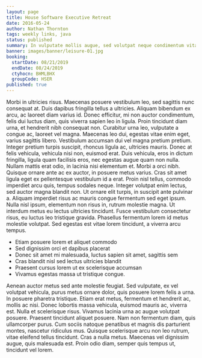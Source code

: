 ```yaml
---
layout: page
title: House Software Executive Retreat
date: 2016-05-24
author: Nathan Thornton
tags: weekly links, java
status: published
summary: In vulputate mollis augue, sed volutpat neque condimentum vitae.
banner: images/banner/leisure-01.jpg
booking:
  startDate: 08/21/2019
  endDate: 08/24/2019
  ctyhocn: BHMLBHX
  groupCode: HSER
published: true
---
```

Morbi in ultricies risus. Maecenas posuere vestibulum leo, sed sagittis nunc consequat at. Duis dapibus fringilla tellus a ultricies. Aliquam bibendum ex arcu, ac laoreet diam varius id. Donec efficitur, mi non auctor condimentum, felis dui luctus diam, quis viverra sapien leo in ligula. Proin tincidunt diam urna, et hendrerit nibh consequat non. Curabitur urna leo, vulputate a congue ac, laoreet vel magna. Maecenas leo dui, egestas vitae enim eget, varius sagittis libero. Vestibulum accumsan dui vel magna pretium pretium. Integer pretium turpis suscipit, rhoncus ligula ac, ultricies mauris. Donec at felis vehicula, vehicula nisi non, euismod erat. Duis vehicula, eros in dictum fringilla, ligula quam facilisis eros, nec egestas augue quam non nulla.
Nullam mattis erat odio, in lacinia nisi elementum et. Morbi a orci nibh. Quisque ornare ante ac ex auctor, in posuere metus varius. Cras sit amet ligula eget ex pellentesque vestibulum id a erat. Proin nisl tellus, commodo imperdiet arcu quis, tempus sodales neque. Integer volutpat enim lectus, sed auctor magna blandit non. Ut ornare elit turpis, in suscipit ante pulvinar a. Aliquam imperdiet risus ac mauris congue fermentum sed eget ipsum. Nulla nisl ipsum, elementum non risus in, rutrum molestie magna. Ut interdum metus eu lectus ultricies tincidunt. Fusce vestibulum consectetur risus, eu luctus leo tristique gravida. Phasellus fermentum lorem id metus molestie volutpat. Sed egestas est vitae lorem tincidunt, a viverra arcu tempus.

* Etiam posuere lorem et aliquet commodo
* Sed dignissim orci et dapibus placerat
* Donec sit amet mi malesuada, luctus sapien sit amet, sagittis sem
* Cras blandit nisl sed lectus ultricies blandit
* Praesent cursus lorem ut ex scelerisque accumsan
* Vivamus egestas massa ut tristique congue.

Aenean auctor metus sed ante molestie feugiat. Sed vulputate, ex vel volutpat vehicula, purus metus ornare dolor, quis posuere lorem felis a urna. In posuere pharetra tristique. Etiam erat metus, fermentum et hendrerit ac, mollis ac nisi. Donec lobortis massa vehicula, euismod mauris ac, viverra est. Nulla et scelerisque risus. Vivamus lacinia urna ac augue volutpat posuere. Praesent tincidunt aliquet posuere. Nam non fermentum diam, quis ullamcorper purus. Cum sociis natoque penatibus et magnis dis parturient montes, nascetur ridiculus mus. Quisque scelerisque arcu non leo rutrum, vitae eleifend tellus tincidunt. Cras a nulla metus. Maecenas vel dignissim augue, quis malesuada est. Proin odio diam, semper quis tempus ut, tincidunt vel lorem.
